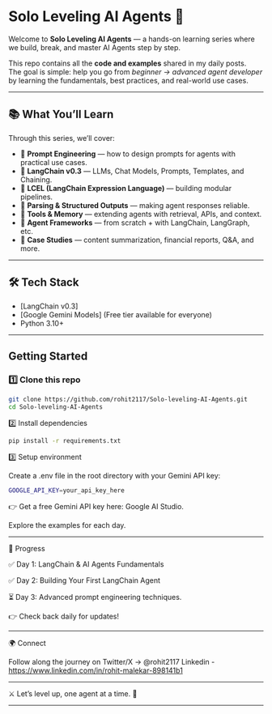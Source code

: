 # Solo Leveling AI Agents 🤖  

Welcome to **Solo Leveling AI Agents** — a hands-on learning series where we build, break, and master AI Agents step by step.  

This repo contains all the **code and examples** shared in my daily posts.  
The goal is simple: help you go from *beginner → advanced agent developer* by learning the fundamentals, best practices, and real-world use cases.  

---

## 📚 What You’ll Learn
Through this series, we’ll cover:
- 🔹 **Prompt Engineering** — how to design prompts for agents with practical use cases.  
- 🔹 **LangChain v0.3** — LLMs, Chat Models, Prompts, Templates, and Chaining.  
- 🔹 **LCEL (LangChain Expression Language)** — building modular pipelines.  
- 🔹 **Parsing & Structured Outputs** — making agent responses reliable.  
- 🔹 **Tools & Memory** — extending agents with retrieval, APIs, and context.  
- 🔹 **Agent Frameworks** — from scratch + with LangChain, LangGraph, etc.  
- 🔹 **Case Studies** — content summarization, financial reports, Q&A, and more.  

---

## 🛠️ Tech Stack
- [LangChain v0.3]
- [Google Gemini Models] (Free tier available for everyone)  
- Python 3.10+ 

---

## Getting Started  

### 1️⃣ Clone this repo
```bash
git clone https://github.com/rohit2117/Solo-leveling-AI-Agents.git
cd Solo-leveling-AI-Agents
```

2️⃣ Install dependencies
```bash
pip install -r requirements.txt
```

3️⃣ Setup environment

Create a .env file in the root directory with your Gemini API key:

```bash
GOOGLE_API_KEY=your_api_key_here
```

👉 Get a free Gemini API key here: Google AI Studio.


Explore the examples for each day. 


---

📌 Progress

✅ Day 1: LangChain & AI Agents Fundamentals

✅ Day 2: Building Your First LangChain Agent

⏳ Day 3: Advanced prompt engineering techniques.


👉 Check back daily for updates!


---


🌍 Connect

Follow along the journey on Twitter/X → @rohit2117
Linkedin - https://www.linkedin.com/in/rohit-malekar-898141b1

---

⚔️ Let’s level up, one agent at a time. 🚀

---

